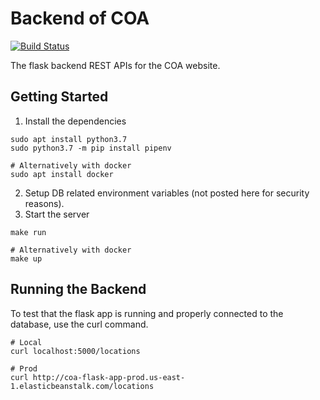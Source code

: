 # Backend of COA

[![Build Status](https://travis-ci.com/CleanOceanAction/coa_flask_app.svg?branch=master)](https://travis-ci.com/CleanOceanAction/coa_flask_app)

The flask backend REST APIs for the COA website.

## Getting Started

1. Install the dependencies

```
sudo apt install python3.7
sudo python3.7 -m pip install pipenv

# Alternatively with docker
sudo apt install docker
```

2. Setup DB related environment variables (not posted here for security reasons).
3. Start the server

```
make run

# Alternatively with docker
make up
```

## Running the Backend

To test that the flask app is running and properly connected to the database,
use the curl command.

```
# Local
curl localhost:5000/locations

# Prod
curl http://coa-flask-app-prod.us-east-1.elasticbeanstalk.com/locations
```